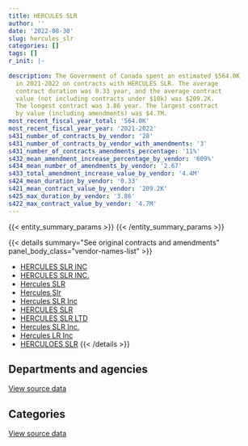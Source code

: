 ```yaml
---
title: HERCULES SLR
author: ''
date: '2022-08-30'
slug: hercules_slr
categories: []
tags: []
r_init: |-
  
description: The Government of Canada spent an estimated $564.0K
  in 2021-2022 on contracts with HERCULES SLR. The average
  contract duration was 0.33 year, and the average contract
  value (not including contracts under $10k) was $209.2K.
  The longest contract was 3.86 year. The largest contract
  by value (including amendments) was $4.7M.
most_recent_fiscal_year_total: '564.0K'
most_recent_fiscal_year_year: '2021-2022'
s431_number_of_contracts_by_vendor: '28'
s431_number_of_contracts_by_vendor_with_amendments: '3'
s431_number_of_contracts_amendments_percentage: '11%'
s432_mean_amendment_increase_percentage_by_vendor: '609%'
s434_mean_number_of_amendments_by_vendor: '2.67'
s433_total_amendment_increase_value_by_vendor: '4.4M'
s424_mean_duration_by_vendor: '0.33'
s421_mean_contract_value_by_vendor: '209.2K'
s425_max_duration_by_vendor: '3.86'
s422_max_contract_value_by_vendor: '4.7M'
---
```


<script src="/rmarkdown-libs/htmlwidgets/htmlwidgets.js"></script>
<link href="/rmarkdown-libs/datatables-css/datatables-crosstalk.css" rel="stylesheet" />
<script src="/rmarkdown-libs/datatables-binding/datatables.js"></script>
<script src="/rmarkdown-libs/jquery/jquery-3.6.0.min.js"></script>
<link href="/rmarkdown-libs/dt-core-bootstrap/css/dataTables.bootstrap.min.css" rel="stylesheet" />
<link href="/rmarkdown-libs/dt-core-bootstrap/css/dataTables.bootstrap.extra.css" rel="stylesheet" />
<script src="/rmarkdown-libs/dt-core-bootstrap/js/jquery.dataTables.min.js"></script>
<script src="/rmarkdown-libs/dt-core-bootstrap/js/dataTables.bootstrap.min.js"></script>
<link href="/rmarkdown-libs/crosstalk/css/crosstalk.min.css" rel="stylesheet" />
<script src="/rmarkdown-libs/crosstalk/js/crosstalk.min.js"></script>
<script src="/rmarkdown-libs/htmlwidgets/htmlwidgets.js"></script>
<link href="/rmarkdown-libs/datatables-css/datatables-crosstalk.css" rel="stylesheet" />
<script src="/rmarkdown-libs/datatables-binding/datatables.js"></script>
<script src="/rmarkdown-libs/jquery/jquery-3.6.0.min.js"></script>
<link href="/rmarkdown-libs/dt-core-bootstrap/css/dataTables.bootstrap.min.css" rel="stylesheet" />
<link href="/rmarkdown-libs/dt-core-bootstrap/css/dataTables.bootstrap.extra.css" rel="stylesheet" />
<script src="/rmarkdown-libs/dt-core-bootstrap/js/jquery.dataTables.min.js"></script>
<script src="/rmarkdown-libs/dt-core-bootstrap/js/dataTables.bootstrap.min.js"></script>
<link href="/rmarkdown-libs/crosstalk/css/crosstalk.min.css" rel="stylesheet" />
<script src="/rmarkdown-libs/crosstalk/js/crosstalk.min.js"></script>

{{< entity_summary_params >}}
{{< /entity_summary_params >}}

{{< details summary="See original contracts and amendments" panel_body_class="vendor-names-list" >}}
- [HERCULES SLR INC](https://search.open.canada.ca/en/ct/?sort=contract_value_f%20desc&page=1&search_text=%22HERCULES%20SLR%20INC%22)
- [HERCULES SLR INC.](https://search.open.canada.ca/en/ct/?sort=contract_value_f%20desc&page=1&search_text=%22HERCULES%20SLR%20INC.%22)
- [Hercules SLR](https://search.open.canada.ca/en/ct/?sort=contract_value_f%20desc&page=1&search_text=%22Hercules%20SLR%22)
- [Hercules Slr](https://search.open.canada.ca/en/ct/?sort=contract_value_f%20desc&page=1&search_text=%22Hercules%20Slr%22)
- [Hercules SLR Inc](https://search.open.canada.ca/en/ct/?sort=contract_value_f%20desc&page=1&search_text=%22Hercules%20SLR%20Inc%22)
- [HERCULES SLR](https://search.open.canada.ca/en/ct/?sort=contract_value_f%20desc&page=1&search_text=%22HERCULES%20SLR%22)
- [HERCULES SLR LTD](https://search.open.canada.ca/en/ct/?sort=contract_value_f%20desc&page=1&search_text=%22HERCULES%20SLR%20LTD%22)
- [Hercules SLR Inc.](https://search.open.canada.ca/en/ct/?sort=contract_value_f%20desc&page=1&search_text=%22Hercules%20SLR%20Inc.%22)
- [Hercules LR Inc](https://search.open.canada.ca/en/ct/?sort=contract_value_f%20desc&page=1&search_text=%22Hercules%20LR%20Inc%22)
- [HERCULOES SLR](https://search.open.canada.ca/en/ct/?sort=contract_value_f%20desc&page=1&search_text=%22HERCULOES%20SLR%22)
{{< /details >}}

## Departments and agencies

<div id="htmlwidget-1" style="width:100%;height:auto;" class="datatables html-widget"></div>
<script type="application/json" data-for="htmlwidget-1">{"x":{"style":"bootstrap","filter":"none","vertical":false,"data":[["<a href=\"/departments/dfo-mpo/\">Fisheries and Oceans Canada<\/a>","<a href=\"/departments/dnd-mdn/\">National Defence<\/a>","<a href=\"/departments/ec/\">Environment and Climate Change Canada<\/a>","<a href=\"/departments/pwgsc-tpsgc/\">Public Services and Procurement Canada<\/a>"],[1686800.26,90075.24,11100.69,null],[3055205.62,10118.85,88046.41,31206],[null,82754.93,21248.46,null],[532902.97,31082.98,null,null]],"container":"<table class=\"table table-striped table-hover row-border order-column display\">\n  <thead>\n    <tr>\n      <th>Department<\/th>\n      <th>2018-2019<\/th>\n      <th>2019-2020<\/th>\n      <th>2020-2021<\/th>\n      <th>2021-2022<\/th>\n    <\/tr>\n  <\/thead>\n<\/table>","options":{"order":[[4,"desc"]],"pageLength":10,"autoWidth":true,"columnDefs":[{"targets":1,"render":"function(data, type, row, meta) {\n    return type !== 'display' ? data : DTWidget.formatCurrency(data, \"$\", 2, 3, \",\", \".\", true, null);\n  }"},{"targets":2,"render":"function(data, type, row, meta) {\n    return type !== 'display' ? data : DTWidget.formatCurrency(data, \"$\", 2, 3, \",\", \".\", true, null);\n  }"},{"targets":3,"render":"function(data, type, row, meta) {\n    return type !== 'display' ? data : DTWidget.formatCurrency(data, \"$\", 2, 3, \",\", \".\", true, null);\n  }"},{"targets":4,"render":"function(data, type, row, meta) {\n    return type !== 'display' ? data : DTWidget.formatCurrency(data, \"$\", 2, 3, \",\", \".\", true, null);\n  }"},{"width":"16%","targets":[1,2,3,4]},{"className":"dt-right","targets":[1,2,3,4]}],"orderClasses":false}},"evals":["options.columnDefs.0.render","options.columnDefs.1.render","options.columnDefs.2.render","options.columnDefs.3.render"],"jsHooks":[]}</script>
<p class="text-right">
<a href="https://github.com/GoC-Spending/contracts-data/tree/main/data/out/vendors/hercules_slr/summary_by_fiscal_year_by_department.csv" class="source-data-link btn btn-link">View source data</a>
</p>

## Categories

<div id="htmlwidget-2" style="width:100%;height:auto;" class="datatables html-widget"></div>
<script type="application/json" data-for="htmlwidget-2">{"x":{"style":"bootstrap","filter":"none","vertical":false,"data":[["<a href=\"/categories/defence/\">Defence<\/a>","<a href=\"/categories/transportation_and_logistics/\">Transportation and logistics<\/a>","<a href=\"/categories/industrial_products_and_services/\">Industrial products and services<\/a>","<a href=\"/categories/human_capital/\">Human capital<\/a>"],[79069.42,1654860.28,54046.49,null],[null,3055205.62,129371.26,null],[null,null,62003.39,42000],[null,532902.97,20732.98,10350]],"container":"<table class=\"table table-striped table-hover row-border order-column display\">\n  <thead>\n    <tr>\n      <th>Category<\/th>\n      <th>2018-2019<\/th>\n      <th>2019-2020<\/th>\n      <th>2020-2021<\/th>\n      <th>2021-2022<\/th>\n    <\/tr>\n  <\/thead>\n<\/table>","options":{"order":[[4,"desc"]],"dom":"t","pageLength":30,"autoWidth":true,"columnDefs":[{"targets":1,"render":"function(data, type, row, meta) {\n    return type !== 'display' ? data : DTWidget.formatCurrency(data, \"$\", 2, 3, \",\", \".\", true, null);\n  }"},{"targets":2,"render":"function(data, type, row, meta) {\n    return type !== 'display' ? data : DTWidget.formatCurrency(data, \"$\", 2, 3, \",\", \".\", true, null);\n  }"},{"targets":3,"render":"function(data, type, row, meta) {\n    return type !== 'display' ? data : DTWidget.formatCurrency(data, \"$\", 2, 3, \",\", \".\", true, null);\n  }"},{"targets":4,"render":"function(data, type, row, meta) {\n    return type !== 'display' ? data : DTWidget.formatCurrency(data, \"$\", 2, 3, \",\", \".\", true, null);\n  }"},{"width":"16%","targets":[1,2,3,4]},{"className":"dt-right","targets":[1,2,3,4]}],"orderClasses":false,"lengthMenu":[10,25,30,50,100]}},"evals":["options.columnDefs.0.render","options.columnDefs.1.render","options.columnDefs.2.render","options.columnDefs.3.render"],"jsHooks":[]}</script>
<p class="text-right">
<a href="https://github.com/GoC-Spending/contracts-data/tree/main/data/out/vendors/hercules_slr/summary_by_fiscal_year_by_category.csv" class="source-data-link btn btn-link">View source data</a>
</p>
